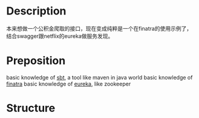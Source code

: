 # Description

本来想做一个公积金爬取的接口，现在变成纯粹是一个在finatra的使用示例了，结合swagger跟netflix的eureka做服务发现。

# Preposition

basic knowledge of [sbt](http://www.scala-sbt.org/), a tool like maven in java world
basic knowledge of [finatra](https://github.com/twitter/finatra/)
basic knowledge of [eureka](https://github.com/Netflix/eureka), like zookeeper

# Structure